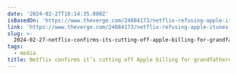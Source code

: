 ```yaml
---
date: '2024-02-27T16:14:35.000Z'
isBasedOn: 'https://www.theverge.com/24084173/netflix-refusing-apple-itunes-subscriptions'
link: 'https://www.theverge.com/24084173/netflix-refusing-apple-itunes-subscriptions'
slug: >-
  2024-02-27-netflix-confirms-its-cutting-off-apple-billing-for-grandfathered-subscribe
tags:
  - media
title: Netflix confirms it’s cutting off Apple billing for grandfathered subscribe
---
```


